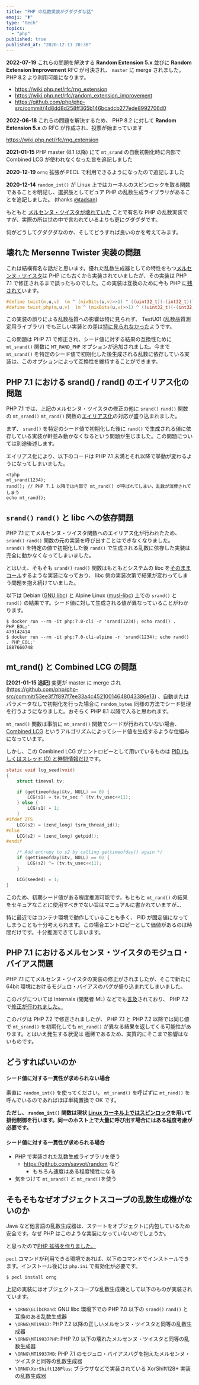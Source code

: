 ```yaml
---
title: "PHP の乱数実装がグダグダな話"
emoji: "⚰️"
type: "tech"
topics:
  - "php"
published: true
published_at: "2020-12-13 20:38"
---
```


**2022-07-19**
これらの問題を解決する **Random Extension 5.x** 並びに **Random Extension Improvement** RFC が可決され、 `master` に merge されました。 PHP 8.2 より利用可能になります。

- https://wiki.php.net/rfc/rng_extension
- https://wiki.php.net/rfc/random_extension_improvement
- https://github.com/php/php-src/commit/4d8dd8d258ff365b146bcadcb277ede8992706d0

**2022-06-18**
これらの問題を解決するため、 PHP 8.2 に対して **Random Extension 5.x** の RFC が作成され、投票が始まっています

https://wiki.php.net/rfc/rng_extension

**2021-01-15**
PHP master (8.1 以降) にて `mt_srand` の自動初期化時に内部で Combined LCG が使われなくなった旨を追記しました

**2020-12-19**
`orng` 拡張が PECL で利用できるようになったので追記しました

**2020-12-14**
`random_int()` が Linux 上ではカーネルのスピンロックを取る関数であることを明記し、選択肢としてピュア PHP の乱数生成ライブラリがあることを追記しました。 (thanks [@tadsan](https://twitter.com/tadsan/status/1338091952835686402))

もともと [メルセンヌ・ツイスタが壊れていた](https://kusano-k.hatenablog.com/entry/2016/02/20/223229) ことで有名な PHP の乱数実装ですが、実際の所は世の中で言われているよりも更にグダグダです。

何がどうしてグダグダなのか、そしてどうすれば良いのかを考えてみます。

## 壊れた Mersenne Twister 実装の問題

これは結構有名な話だと思います。優れた乱数生成器としての特性をもつ[メルセンヌ・ツイスタ](https://ja.wikipedia.org/wiki/%E3%83%A1%E3%83%AB%E3%82%BB%E3%83%B3%E3%83%8C%E3%83%BB%E3%83%84%E3%82%A4%E3%82%B9%E3%82%BF)は PHP にも古くから実装されていましたが、その実装は PHP 7.1 で修正されるまで誤ったものでした。この実装は互換のために今も PHP に[残されて](https://github.com/php/php-src/blob/2b5de6f839feea0ae1d5289d59dd7f159fcdcc8c/ext/standard/mt_rand.c#L91)います。

```c:ext/standard/mt_rand.c
#define twist(m,u,v)  (m ^ (mixBits(u,v)>>1) ^ ((uint32_t)(-(int32_t)(loBit(v))) & 0x9908b0dfU))
#define twist_php(m,u,v)  (m ^ (mixBits(u,v)>>1) ^ ((uint32_t)(-(int32_t)(loBit(u))) & 0x9908b0dfU))
```

この実装の誤りによる乱数品質への影響は特に見られず、 TestU01 (乱数品質測定用ライブラリ) でも正しい実装との差は[特に見られなかった](http://iwiwi.hatenablog.com/entry/2016/02/22/200512)ようです。

この問題は PHP 7.1 で修正され、シード値に対する結果の互換性ために `mt_srand()` 関数に `MT_RAND_PHP` オプションが追加されました。今まで `mt_srand()` を特定のシード値で初期化した後生成される乱数に依存している実装は、このオプションによって互換性を維持することができます。

## PHP 7.1 における srand() / rand() のエイリアス化の問題

PHP 7.1 では、上記のメルセンヌ・ツイスタの修正の他に `srand()` `rand()` 関数の `mt_srand()` `mt_rand()` 関数の[エイリアス化](https://www.php.net/manual/ja/migration71.incompatible.php)の対応が盛り込まれました。

まず、 `srand()` を特定のシード値で初期化した後に `rand()` で生成される値に依存している実装が軒並み動かなくなるという問題が生じました。この問題については別途後述します。

エイリアス化により、以下のコードは PHP 7.1 未満とそれ以降で挙動が変わるようになってしまいました。

```php:alias.php
<?php
mt_srand(1234);
rand(); // PHP 7.1 以降では内部で mt_rand() が呼ばれてしまい、乱数が消費されてしまう
echo mt_rand();
```

## `srand()` `rand()` と libc への依存問題
PHP 7.1 にてメルセンヌ・ツイスタ関数へのエイリアス化が行われたため、 `srand()` `rand()` 関数の元の実装を呼び出すことはできなくなりました。 `srand()` を特定の値で初期化した後 `rand()` で生成される乱数に依存した実装は完全に動かなくなってしまいました。

とはいえ、そもそも `srand()` `rand()` 関数はもともとシステムの libc を[そのままコール](https://github.com/php/php-src/blob/PHP-7.0/ext/standard/rand.c#L41)するような実装になっており、 libc 側の実装次第で結果が変わってしまう問題を抱え続けていました。

以下は Debian ([GNU libc](https://ja.wikipedia.org/wiki/GNU_C%E3%83%A9%E3%82%A4%E3%83%96%E3%83%A9%E3%83%AA)) と Alpine Linux ([musl-libc](https://ja.wikipedia.org/wiki/Musl)) 上での `srand()` と `rand()` の結果です。シード値に対して生成される値が異なっていることがわかります。

```bash:
$ docker run --rm -it php:7.0-cli -r 'srand(1234); echo rand() . PHP_EOL;'
479142414
$ docker run --rm -it php:7.0-cli-alpine -r 'srand(1234); echo rand() . PHP_EOL;'
1887660748
```

## mt_rand() と Combined LCG の問題

**[2021-01-15 追記]**
変更が master に merge され (https://github.com/php/php-src/commit/53ee3f7f897f7ee33a4c45210014648043386e13) 、自動またはパラメータなしで初期化を行った場合に `random_bytes` 同様の方法でシード処理を行うようになりました。おそらく PHP 8.1 以降で入ると思われます。

`mt_rand()` 関数は事前に `mt_srand()` 関数でシードが行われていない場合、 [Combined LCG](https://en.wikipedia.org/wiki/Combined_linear_congruential_generator)  というアルゴリズムによってシード値を生成するような仕組みになっています。

しかし、この Combined LCG がエントロピーとして用いているものは [PID (もしくはスレッド ID) と時間情報だけ](https://github.com/php/php-src/blob/07fa13088e1349f4b5a044faeee57f2b34f6b6e4/ext/standard/lcg.c#L72)です。

```c:ext/standard/lcg.c
static void lcg_seed(void)
{
	struct timeval tv;

	if (gettimeofday(&tv, NULL) == 0) {
		LCG(s1) = tv.tv_sec ^ (tv.tv_usec<<11);
	} else {
		LCG(s1) = 1;
	}
#ifdef ZTS
	LCG(s2) = (zend_long) tsrm_thread_id();
#else
	LCG(s2) = (zend_long) getpid();
#endif

	/* Add entropy to s2 by calling gettimeofday() again */
	if (gettimeofday(&tv, NULL) == 0) {
		LCG(s2) ^= (tv.tv_usec<<11);
	}

	LCG(seeded) = 1;
}
```

このため、初期シード値がある程度推測可能です。もともと `mt_rand()` の結果をセキュアなことに使用すべきでない旨はマニュアルに書かれていますが...

特に最近ではコンテナ環境で動作していることも多く、 PID が固定値になってしまうことも十分考えられます。この場合エントロピーとして価値があるのは時間だけです。十分推測できてしまいます。

## PHP 7.1 におけるメルセンヌ・ツイスタのモジュロ・バイアス問題
PHP 7.1 にてメルセンヌ・ツイスタの実装の修正がされましたが、そこで新たに 64bit 環境におけるモジュロ・バイアスのバグが盛り込まれてしまいました。

このバグについては Internals (開発者 ML) などでも[言及](https://externals.io/message/100229)されており、 PHP 7.2 で[修正が行われました。](https://github.com/php/php-src/commit/fd07302024bc47082b13b32217147fd39d1e9e61)

このバグは PHP 7.2 で修正されましたが、 PHP 7.1 と PHP 7.2 以降では同じ値で `mt_srand()` を初期化しても `mt_rand()` が異なる結果を返してくる可能性があります。とはいえ発生する状況は
極稀であるため、実質的にそこまで影響はないものです。

## どうすればいいのか

#### シード値に対する一貫性が求められない場合
素直に `random_int()` を使ってください。 `mt_srand()` を呼ばずに `mt_rand()` を呼んでいるのであればほぼ単純置換で OK です。

**ただし、 `random_int()` 関数は現状 [Linux カーネル上ではスピンロック](https://github.com/php/php-src/blob/07fa13088e1349f4b5a044faeee57f2b34f6b6e4/ext/standard/random.c#L117)を用いて排他制御を行います。同一のホスト上で大量に呼び出す場合にはある程度考慮が必要です。**

#### シード値に対する一貫性が求められる場合
- PHP で実装された乱数生成ライブラリを使う
	- https://github.com/savvot/random など
		- もちろん速度はある程度犠牲になる
- 気をつけて `mt_srand()` と `mt_rand()`を使う

## そもそもなぜオブジェクトスコープの乱数生成機がないのか
Java など他言語の乱数生成器は、ステートをオブジェクトに内包しているため安全です。なぜ PHP はこのような実装になっていないのでしょうか。

と思ったので[PHP 拡張を作りました。](https://github.com/zeriyoshi/php-ext-orng)

`pecl` コマンドが利用できる環境であれば、以下のコマンドでインストールできます。インストール後には `php.ini` で有効化が必要です。

```bash:
$ pecl install orng
```

上記の実装にはオブジェクトスコープな乱数生成機として以下のものが実装されています。

- `\ORNG\GLibCRand`: GNU libc 環境下での PHP 7.0 以下の `srand()` `rand()` と互換のある乱数生成器
- `\ORNG\MT19937`: PHP 7.2 以降の正しいメルセンヌ・ツイスタと同等の乱数生成器
- `\ORNG\MT19937PHP`: PHP 7.0 以下の壊れたメルセンヌ・ツイスタと同等の乱数生成器
- `\ORNG\MT19937MB`: PHP 7.1 のモジュロ・バイアスバグを抱えたメルセンヌ・ツイスタと同等の乱数生成器
- `\ORNG\XorShift128Plus`: ブラウザなどで実装されている XorShift128+ 実装の乱数生成器